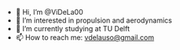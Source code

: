 - 👋 Hi, I’m @ViDeLa00
- 👀 I’m interested in propulsion and aerodynamics
- 🌱 I’m currently studying at TU Delft
- 📫 How to reach me: vdelauso@gmail.com
